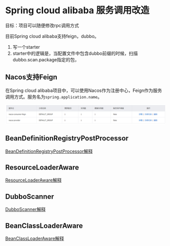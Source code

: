 # Spring cloud alibaba 服务调用改造

目标：项目可以随便修改rpc调用方式

目前Spring cloud alibaba支持feign，dubbo。

1. 写一个starter
2. starter中的逻辑是，当配置文件中包含dubbo前缀的时候，扫描dubbo.scan.package指定的包，

## Nacos支持Feign

在Spring cloud alibaba项目中，可以使用Nacos作为注册中心，Feign作为服务调用方式。服务名为`spring.application.name`。

![feign-register-nacos](img/feign-register-nacos.png)

## BeanDefinitionRegistryPostProcessor

[BeanDefinitionRegistryPostProcessor解释](http://loveshisong.cn/%E7%BC%96%E7%A8%8B%E6%8A%80%E6%9C%AF/2016-11-22-Spring%E7%9A%84%E6%89%A9%E5%B1%95%E7%82%B9.html)

## ResourceLoaderAware

[ResourceLoaderAware解释](https://www.iteye.com/blog/jinnianshilongnian-1416321)

## DubboScanner

[DubboScanner解释](https://www.jianshu.com/p/d5ffdccc4f5d)

## BeanClassLoaderAware

[BeanClassLoaderAware解释](https://www.e-learn.cn/content/qita/1208272)

## 